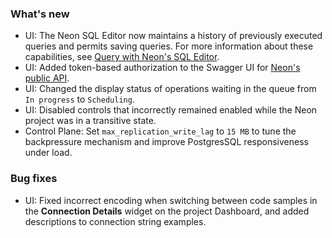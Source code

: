 ### What's new

- UI: The Neon SQL Editor now maintains a history of previously executed queries and permits saving queries. For more information about these capabilities, see [Query with Neon's SQL Editor](/docs/get-started-with-neon/query-with-neon-sql-editor/).
- UI: Added token-based authorization to the Swagger UI for [Neon's public API](https://neon.tech/api-reference).
- UI: Changed the display status of operations waiting in the queue from `In progress` to `Scheduling`.
- UI: Disabled controls that incorrectly remained enabled while the Neon project was in a transitive state.
- Control Plane: Set `max_replication_write_lag` to `15 MB` to tune the backpressure mechanism and improve PostgresSQL responsiveness under load.

### Bug fixes

- UI: Fixed incorrect encoding when switching between code samples in the **Connection Details** widget on the project Dashboard, and added descriptions to connection string examples.
